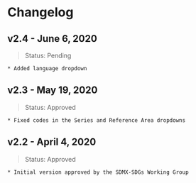 # Changelog

## v2.4 - June 6, 2020

> Status: Pending

    * Added language dropdown

## v2.3 - May 19, 2020

> Status: Approved

    * Fixed codes in the Series and Reference Area dropdowns

## v2.2 - April 4, 2020

> Status: Approved

    * Initial version approved by the SDMX-SDGs Working Group
